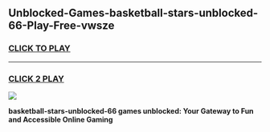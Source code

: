 
## Unblocked-Games-basketball-stars-unblocked-66-Play-Free-vwsze
<h3>
<a href="https://premium76.site?title=basketball-stars-unblocked-66&ref=22A">CLICK TO PLAY</a></h3>
<hr>

<h3>
<a href="https://premium76.site?title=basketball-stars-unblocked-66&ref=22A">CLICK 2 PLAY</a>
  
</h3>

<a href="https://premium76.site?title=basketball-stars-unblocked-66&ref=22A"><img src="https://clearcache.store/games.png"></a>


**basketball-stars-unblocked-66 games unblocked: Your Gateway to Fun and Accessible Online Gaming**
